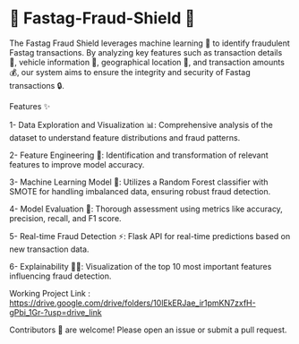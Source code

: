 # 🚗 Fastag-Fraud-Shield 🚧

The Fastag Fraud Shield leverages machine learning 🤖 to identify fraudulent Fastag transactions. By analyzing key features such as transaction details 📝, vehicle information 🚗, geographical location 📍, and transaction amounts 💰, our system aims to ensure the integrity and security of Fastag transactions 🔒.

Features ✨

1- Data Exploration and Visualization 📊: Comprehensive analysis of the dataset to understand feature distributions and fraud patterns.

2- Feature Engineering 🧩: Identification and transformation of relevant features to improve model accuracy.

3- Machine Learning Model 🤖: Utilizes a Random Forest classifier with SMOTE for handling imbalanced data, ensuring robust fraud detection.

4- Model Evaluation 🧪: Thorough assessment using metrics like accuracy, precision, recall, and F1 score.

5- Real-time Fraud Detection ⚡: Flask API for real-time predictions based on new transaction data.

6- Explainability 🕵️‍♂️: Visualization of the top 10 most important features influencing fraud detection.

Working Project Link : https://drive.google.com/drive/folders/10lEkERJae_ir1pmKN7zxfH-gPbi_1Gr-?usp=drive_link

Contributors 🤝 are welcome! Please open an issue or submit a pull request.
